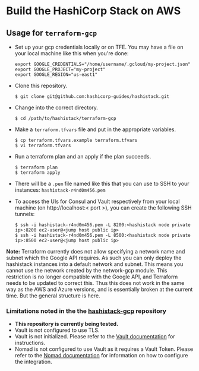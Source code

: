 # Build the HashiCorp Stack on AWS

## Usage for `terraform-gcp`
- Set up your gcp credentials locally or on TFE. You may have a file on your local machine like this when you're done:
  ```
  export GOOGLE_CREDENTIALS="/home/username/.gcloud/my-project.json"
  export GOOGLE_PROJECT="my-project"
  export GOOGLE_REGION="us-east1"
  ```

- Clone this repository.
  ```
  $ git clone git@github.com:hashicorp-guides/hashistack.git
  ```

- Change into the correct directory.
  ```
  $ cd /path/to/hashistack/terraform-gcp
  ```

- Make a `terraform.tfvars` file and put in the appropriate variables.
  ```
  $ cp terraform.tfvars.example terraform.tfvars
  $ vi terraform.tfvars
  ```

- Run a terraform plan and an apply if the plan succeeds.
  ```
  $ terraform plan
  $ terraform apply
  ```

- There will be a `.pem` file named like this that you can use to SSH to your instances: `hashistack-r4nd0m456.pem`

- To access the UIs for Consul and Vault respectively from your local machine (on http://localhost:< port >), you can create the following SSH tunnels:

  ```
  $ ssh -i hashistack-r4nd0m456.pem -L 8200:<hashistack node private ip>:8200 ec2-user@<jump host public ip>
  $ ssh -i hashistack-r4nd0m456.pem -L 8500:<hashistack node private ip>:8500 ec2-user@<jump host public ip>
  ```

**Note:** Terraform currently does not allow specifying a network name and subnet which the Google API requires.  As such you can only deploy the hashistack instances into a default network and subnet.  This means you cannot use the network created by the network-gcp module.  This restriction is no longer compatible with the Google API, and Terraform needs to be updated to correct this.  Thus this does not work in the same way as the AWS and Azure versions, and is essentially broken at the current time.  But the general structure is here.

### Limitations noted in the the [hashistack-gcp](https://github.com/hashicorp-modules/hashistack-gcp) repository
- **This repository is currently being tested.**
- Vault is not configured to use TLS.
- Vault is not initialized. Please refer to the [Vault documentation](https://www.vaultproject.io/docs/internals/architecture.html) for instructions.
- Nomad is not configured to use Vault as it requires a Vault Token. Please refer to the [Nomad documentation](https://www.nomadproject.io/docs/vault-integration/) for information on how to configure the integration.
